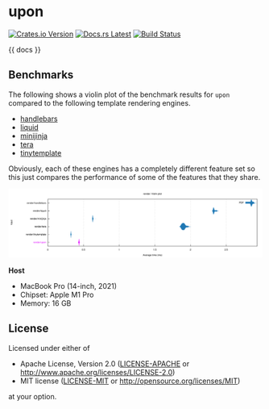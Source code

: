 <!-- generated by tools/gen-readme -->

# upon

[![Crates.io Version](https://img.shields.io/crates/v/upon.svg)](https://crates.io/crates/upon)
[![Docs.rs Latest](https://img.shields.io/badge/docs.rs-latest-blue.svg)](https://docs.rs/upon)
[![Build Status](https://img.shields.io/github/workflow/status/rossmacarthur/upon/build/trunk)](https://github.com/rossmacarthur/upon/actions?query=workflow%3Abuild)

{{ docs }}

## Benchmarks

The following shows a violin plot of the benchmark results for `upon` compared
to the following template rendering engines.
- [handlebars](https://crates.io/crates/handlebars)
- [liquid](https://crates.io/crates/liquid)
- [minijinja](https://crates.io/crates/minijinja)
- [tera](https://crates.io/crates/tera)
- [tinytemplate](https://crates.io/crates/tinytemplate)

Obviously, each of these engines has a completely different feature set so this
just compares the performance of some of the features that they share.

![Violin plot of benchmark results](./benches/results/violin.svg)

**Host**
- MacBook Pro (14-inch, 2021)
- Chipset: Apple M1 Pro
- Memory: 16 GB

## License

Licensed under either of

- Apache License, Version 2.0 ([LICENSE-APACHE](LICENSE-APACHE) or
  http://www.apache.org/licenses/LICENSE-2.0)
- MIT license ([LICENSE-MIT](LICENSE-MIT) or http://opensource.org/licenses/MIT)

at your option.
